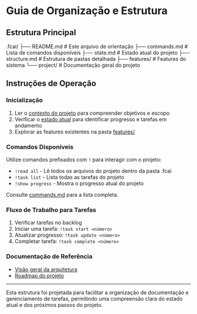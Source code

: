 # Guia de Organização e Estrutura

## Estrutura Principal

.fcai/
├── README.md # Este arquivo de orientação
├── commands.md # Lista de comandos disponíveis
├── state.md # Estado atual do projeto
├── structure.md # Estrutura de pastas detalhada
├── features/ # Features do sistema
└── project/ # Documentação geral do projeto

## Instruções de Operação

### Inicialização

1. Ler o [contexto do projeto](.fcai/project/documentation/context.md) para compreender objetivos e escopo
2. Verificar o [estado atual](.fcai/state.md) para identificar progresso e tarefas em andamento
3. Explorar as features existentes na pasta [features/](.fcai/features/)

### Comandos Disponíveis

Utilize comandos prefixados com `!` para interagir com o projeto:

- `!read all` - Lê todos os arquivos do projeto dentro da pasta .fcai
- `!task list` - Lista todas as tarefas do projeto
- `!show progress` - Mostra o progresso atual do projeto

Consulte [commands.md](.fcai/commands.md) para a lista completa.

### Fluxo de Trabalho para Tarefas

1. Verificar tarefas no backlog
2. Iniciar uma tarefa: `!task start <número>`
3. Atualizar progresso: `!task update <número>`
4. Completar tarefa: `!task complete <número>`

### Documentação de Referência

- [Visão geral da arquitetura](.fcai/project/architecture/overview.md)
- [Roadmap do projeto](.fcai/project/planning/roadmap.md)

---

Esta estrutura foi projetada para facilitar a organização de documentação e gerenciamento de tarefas, permitindo uma compreensão clara do estado atual e dos próximos passos do projeto.

